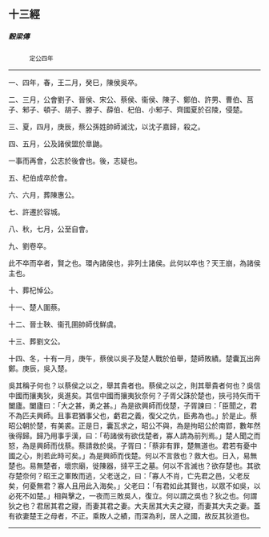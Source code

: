 

## 十三經

##### 穀梁傳
　　　`定公四年`

* * *

一、四年，春，王二月，癸巳，陳侯吳卒。

二、三月，公會劉子、晉侯、宋公、蔡侯、衞侯、陳子、鄭伯、許男、曹伯、莒子、邾子、頓子、胡子、滕子、薛伯、杞伯、小邾子、齊國夏於召陵，侵楚。

三、夏，四月，庚辰，蔡公孫姓帥師滅沈，以沈子嘉歸，殺之。

四、五月，公及諸侯盟於臯鼬。

一事而再會，公志於後會也。後，志疑也。

五、杞伯成卒於會。

六、六月，葬陳惠公。

七、許遷於容城。

八、秋，七月，公至自會。

九、劉卷卒。

此不卒而卒者，賢之也。環內諸侯也，非列土諸侯。此何以卒也？天王崩，為諸侯主也。

十、葬杞悼公。

十一、楚人圍蔡。

十二、晉士鞅、衞孔圉帥師伐鮮虞。

十三、葬劉文公。

十四、冬，十有一月，庚午，蔡侯以吳子及楚人戰於伯舉，楚師敗績。楚囊瓦出奔鄭。庚辰，吳入楚。

吳其稱子何也？以蔡侯之以之，舉其貴者也。蔡侯之以之，則其舉貴者何也？吳信中國而攘夷狄，吳進矣。其信中國而攘夷狄奈何？子胥父誅於楚也，挾弓持矢而干闔廬。闔廬曰：「大之甚，勇之甚。」為是欲興師而伐楚，子胥諫曰：「臣聞之，君不為匹夫興師。且事君猶事父也，虧君之義，復父之仇，臣弗為也。」於是止。蔡昭公朝於楚，有美裘。正是日，囊瓦求之，昭公不與，為是拘昭公於南郢，數年然後得歸。歸乃用事乎漢，曰：「苟諸侯有欲伐楚者，寡人請為前列焉。」楚人聞之而怒，為是興師而伐蔡。蔡請救於吳。子胥曰：「蔡非有罪，楚無道也。君若有憂中國之心，則若此時可矣。」為是興師而伐楚。何以不言救也？救大也。日入，易無楚也。易無楚者，壞宗廟，徙陳器，撻平王之墓。何以不言滅也？欲存楚也。其欲存楚奈何？昭王之軍敗而逃，父老送之，曰：「寡人不肖，亡先君之邑，父老反矣，何憂無君？寡人且用此入海矣。」父老曰：「有君如此其賢也，以眾不如吳，以必死不如楚。」相與擊之，一夜而三敗吳人，復立。何以謂之吳也？狄之也。何謂狄之也？君居其君之寢，而妻其君之妻。大夫居其大夫之寢，而妻其大夫之妻。蓋有欲妻楚王之母者，不正。乘敗人之績，而深為利，居人之國，故反其狄道也。

* * *

